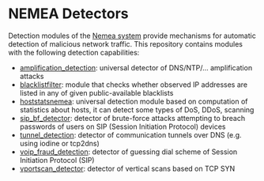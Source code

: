 # NEMEA Detectors

Detection modules of the [Nemea system](https://github.com/CESNET/Nemea) provide mechanisms for automatic detection of malicious network traffic.
This repository contains modules with the following detection capabilities:

* [amplification_detection](amplification_detection): universal detector of DNS/NTP/... amplification attacks
* [blacklistfilter](blacklistfilter): module that checks whether observed IP addresses are listed in any of given public-available blacklists
* [hoststatsnemea](hoststatsnemea): universal detection module based on computation of statistics about hosts, it can detect some types of DoS, DDoS, scanning
* [sip_bf_detector](sip_bf_detector): detector of brute-force attacks attempting to breach passwords of users on SIP (Session Initiation Protocol) devices
* [tunnel_detection](tunnel_detection): detector of communication tunnels over DNS (e.g. using iodine or tcp2dns)
* [voip_fraud_detection](voip_fraud_detection): detector of guessing dial scheme of Session Initiation Protocol (SIP)
* [vportscan_detector](vportscan_detector): detector of vertical scans based on TCP SYN
